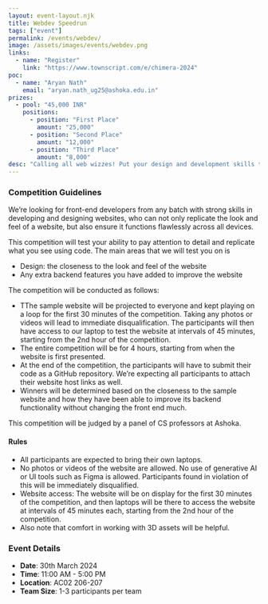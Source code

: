```yaml
---
layout: event-layout.njk
title: Webdev Speedrun
tags: ["event"]
permalink: /events/webdev/
image: /assets/images/events/webdev.png
links:
  - name: "Register"
    link: "https://www.townscript.com/e/chimera-2024"
poc:
  - name: "Aryan Nath"
    email: "aryan.nath_ug25@ashoka.edu.in"
prizes: 
  - pool: "45,000 INR"
    positions:
      - position: "First Place"
        amount: "25,000"
      - position: "Second Place"
        amount: "12,000"
      - position: "Third Place"
        amount: "8,000"
desc: "Calling all web wizzes! Put your design and development skills to the test by replicating a given sample website under a time crunch. We’re open to any frameworks you want to use, the only constraint is you have to make everything with code, no UI tools such as Figma or generative AI tools are allowed. We'll be looking for matches in terms of layout, functionality, and responsiveness across all devices. Additional backend features added to improve the website will receive extra points. So sharpen your development skills, and get ready to showcase your website cloning expertise!"
---
```

### Competition Guidelines
We’re looking for front-end developers from any batch with strong skills in developing and designing websites, who can not only replicate the look and feel of a website, but also ensure it functions flawlessly across all devices.

This competition will test your ability to pay attention to detail and replicate what you see using code. The main areas that we will test you on is 
- Design: the closeness to the look and feel of the website
- Any extra backend features you have added to improve the website

The competition will be conducted as follows:
- TThe sample website will be projected to everyone and kept playing on a loop for the first 30 minutes of the competition. Taking any photos or videos will lead to immediate disqualification. The participants will then have access to our laptop to test the website at intervals of 45 minutes, starting from the 2nd hour of the competition.
- The entire competition will be for 4 hours, starting from when the website is first presented.
- At the end of the competition, the participants will have to submit their code as a GitHub repository. We’re expecting all participants to attach their website host links as well.
- Winners will be determined based on the closeness to the sample website and how they have been able to improve its backend functionality without changing the front end much.

This competition will be judged by a panel of CS professors at Ashoka.

#### Rules
- All participants are expected to bring their own laptops.
- No photos or videos of the website are allowed. No use of generative AI or UI tools such as Figma is allowed. Participants found in violation of this will be immediately disqualified.
- Website access: The website will be on display for the first 30 minutes of the competition, and then laptops will be there to access the website at intervals of 45 minutes each, starting from the 2nd hour of the competition.
- Also note that comfort in working with 3D assets will be helpful.

### Event Details
- **Date**: 30th March 2024
- **Time**: 11:00 AM - 5:00 PM
- **Location**: AC02 206-207
- **Team Size**: 1-3 participants per team

